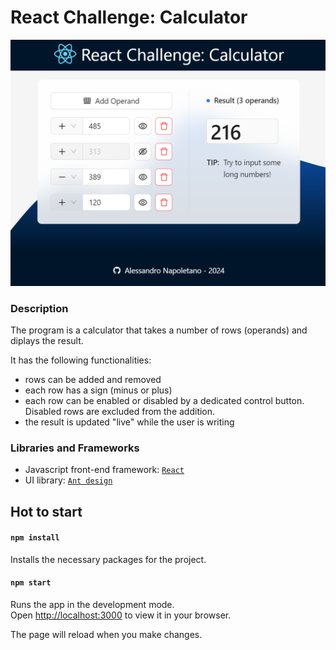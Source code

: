# React Challenge: Calculator

![display](./src/assets/display.png)

### Description

The program is a calculator that takes a number of rows (operands) and diplays the result.

It has the following functionalities:

- rows can be added and removed
- each row has a sign (minus or plus)
- each row can be enabled or disabled by a dedicated control button. Disabled rows are excluded from the addition.
- the result is updated "live" while the user is writing

### Libraries and Frameworks

- Javascript front-end framework: [`React`](https://react.dev/)
- UI library: [`Ant design`](https://ant.design/)

## Hot to start

#### `npm install`

Installs the necessary packages for the project.

#### `npm start`

Runs the app in the development mode.\
Open [http://localhost:3000](http://localhost:3000) to view it in your browser.

The page will reload when you make changes.